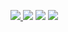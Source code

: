 <p align="left">
  <a href="https://getstat.ai/author/sannikofficial">
    <img src="https://img.shields.io/badge/My skills & projects-8800ff?style=for-the-badge&logo=bar-chart&logoColor=white" />
  </a>
  <img src="https://img.shields.io/badge/Repos-20-8800ff?style=for-the-badge&logo=code&logoColor=white" />
  <img src="https://komarev.com/ghpvc/?username=sannikofficial&label=Profile%20views&color=8800ff&style=for-the-badge" />
  <a href="https://sannikofficial.com/github-copy">
    <img src="https://img.shields.io/badge/Profile design-ff00b7?style=for-the-badge&logo=files&logoColor=white" />
  </a>
</p>
